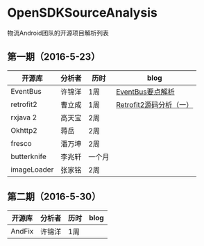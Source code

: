 # OpenSDKSourceAnalysis
物流Android团队的开源项目解析列表

## 第一期（2016-5-23）


| 开源库 | 分析者 | 历时 |blog|
|--------|--------|--------|--------|
|   EventBus     |   许锦洋     | 1周|[ EventBus要点解析](http://blog.csdn.net/mobilexu/article/details/51501686)|
|retrofit2|曹立成|1周|[Retrofit2源码分析（一）](http://richardcao.me/2016/05/29/Retrofit2%E6%BA%90%E7%A0%81%E5%88%86%E6%9E%90%EF%BC%88%E4%B8%80%EF%BC%89/)|
|rxjava 2|高天宝|2周||
|Okhttp2|蒋岳|2周||
|fresco |潘万坤|2周||
|butterknife|李兆轩|一个月||
|imageLoader|张家铭|2周||

## 第二期（2016-5-30）


| 开源库 | 分析者 | 历时 |blog|
|--------|--------|--------|--------|
| AndFix  |   许锦洋     | 1周||
